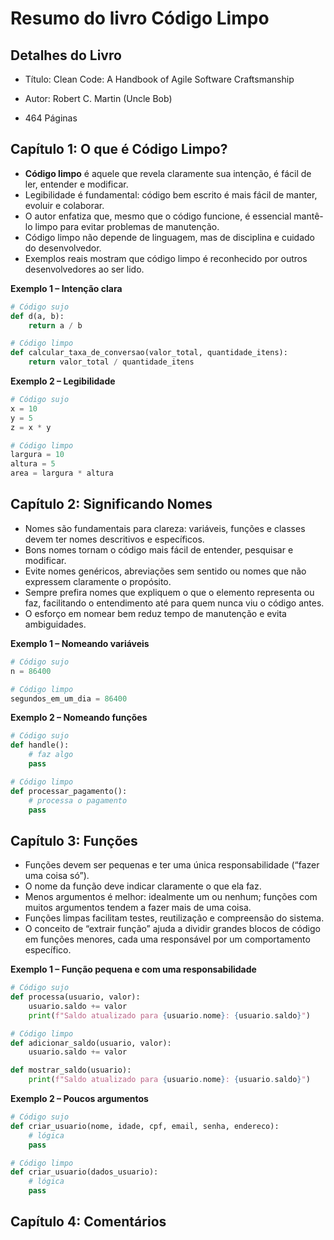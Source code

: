 # Resumo do livro Código Limpo

## Detalhes do Livro

- Título: Clean Code: A Handbook of Agile Software Craftsmanship

- Autor: Robert C. Martin (Uncle Bob)

- 464 Páginas

## Capítulo 1: O que é Código Limpo?

- **Código limpo** é aquele que revela claramente sua intenção, é fácil de ler, entender e modificar.
- Legibilidade é fundamental: código bem escrito é mais fácil de manter, evoluir e colaborar.
- O autor enfatiza que, mesmo que o código funcione, é essencial mantê-lo limpo para evitar problemas de manutenção.
- Código limpo não depende de linguagem, mas de disciplina e cuidado do desenvolvedor.
- Exemplos reais mostram que código limpo é reconhecido por outros desenvolvedores ao ser lido.

**Exemplo 1 – Intenção clara**

```python
# Código sujo
def d(a, b):
    return a / b

# Código limpo
def calcular_taxa_de_conversao(valor_total, quantidade_itens):
    return valor_total / quantidade_itens

```

**Exemplo 2 – Legibilidade**

```python
# Código sujo
x = 10
y = 5
z = x * y

# Código limpo
largura = 10
altura = 5
area = largura * altura

```

## Capítulo 2: Significando Nomes

- Nomes são fundamentais para clareza: variáveis, funções e classes devem ter nomes descritivos e específicos.
- Bons nomes tornam o código mais fácil de entender, pesquisar e modificar.
- Evite nomes genéricos, abreviações sem sentido ou nomes que não expressem claramente o propósito.
- Sempre prefira nomes que expliquem o que o elemento representa ou faz, facilitando o entendimento até para quem nunca viu o código antes.
- O esforço em nomear bem reduz tempo de manutenção e evita ambiguidades.

**Exemplo 1 – Nomeando variáveis**

```python
# Código sujo
n = 86400

# Código limpo
segundos_em_um_dia = 86400

```

**Exemplo 2 – Nomeando funções**

```python
# Código sujo
def handle():
    # faz algo
    pass

# Código limpo
def processar_pagamento():
    # processa o pagamento
    pass

```

## Capítulo 3: Funções

- Funções devem ser pequenas e ter uma única responsabilidade (“fazer uma coisa só”).
- O nome da função deve indicar claramente o que ela faz.
- Menos argumentos é melhor: idealmente um ou nenhum; funções com muitos argumentos tendem a fazer mais de uma coisa.
- Funções limpas facilitam testes, reutilização e compreensão do sistema.
- O conceito de “extrair função” ajuda a dividir grandes blocos de código em funções menores, cada uma responsável por um comportamento específico.

**Exemplo 1 – Função pequena e com uma responsabilidade**

```python
# Código sujo
def processa(usuario, valor):
    usuario.saldo += valor
    print(f"Saldo atualizado para {usuario.nome}: {usuario.saldo}")

# Código limpo
def adicionar_saldo(usuario, valor):
    usuario.saldo += valor

def mostrar_saldo(usuario):
    print(f"Saldo atualizado para {usuario.nome}: {usuario.saldo}")

```

**Exemplo 2 – Poucos argumentos**

```python
# Código sujo
def criar_usuario(nome, idade, cpf, email, senha, endereco):
    # lógica
    pass

# Código limpo
def criar_usuario(dados_usuario):
    # lógica
    pass

```

## Capítulo 4: Comentários

